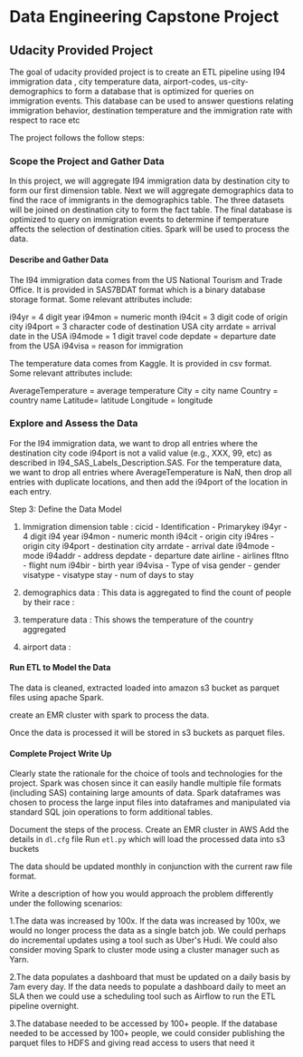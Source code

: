 
# Data Engineering Capstone Project

## Udacity Provided Project
The goal of udacity provided project is to create an ETL pipeline using I94 immigration data , city temperature data, airport-codes, us-city-demographics to form a database that is optimized for queries on immigration events. This database can be used to answer questions relating immigration behavior, destination temperature and the immigration rate with respect to race etc

The project follows the follow steps:
### Scope the Project and Gather Data
In this project, we will aggregate I94 immigration data by destination city to form our first dimension table. Next we will aggregate demographics data to find the race of immigrants in the demographics table. The three datasets will be joined on destination city to form the fact table. The final database is optimized to query on immigration events to determine if temperature affects the selection of destination cities. Spark will be used to process the data.
#### Describe and Gather Data
The I94 immigration data comes from the US National Tourism and Trade Office. It is provided in SAS7BDAT format which is a binary database storage format. Some relevant attributes include:

i94yr = 4 digit year
i94mon = numeric month
i94cit = 3 digit code of origin city
i94port = 3 character code of destination USA city
arrdate = arrival date in the USA
i94mode = 1 digit travel code
depdate = departure date from the USA
i94visa = reason for immigration

The temperature data comes from Kaggle. It is provided in csv format. Some relevant attributes include:

AverageTemperature = average temperature
City = city name
Country = country name
Latitude= latitude
Longitude = longitude
### Explore and Assess the Data
For the I94 immigration data, we want to drop all entries where the destination city code i94port is not a valid value (e.g., XXX, 99, etc) as described in I94_SAS_Labels_Description.SAS. For the temperature data, we want to drop all entries where AverageTemperature is NaN, then drop all entries with duplicate locations, and then add the i94port of the location in each entry.

Step 3: Define the Data Model
1. Immigration dimension table :
    cicid          - Identification - Primarykey
    i94yr          - 4 digit i94 year
    i94mon         - numeric month
    i94cit         - origin city
    i94res         - origin city
    i94port        - destination city
    arrdate        - arrival date
    i94mode        - mode
    i94addr        - address
    depdate        - departure date
    airline        - airlines
    fltno          - flight num
    i94bir         - birth year
    i94visa        - Type of visa
    gender         - gender
    visatype       - visatype
    stay           - num of days to stay

  2. demographics data :
  This data is aggregated to find the count of people by their race :
  3. temperature data :
  This shows the temperature of the country aggregated
  4. airport data :

####  Run ETL to Model the Data
The data is cleaned, extracted loaded into amazon s3 bucket as parquet files using apache Spark.

create an EMR cluster with spark to process the data.

Once the data is processed it will be stored in s3 buckets as parquet files.

#### Complete Project Write Up

Clearly state the rationale for the choice of tools and technologies for the project.
  Spark was chosen since it can easily handle multiple file formats (including SAS) containing large amounts of data. Spark  dataframes was chosen to process the large input files into dataframes and manipulated via standard SQL join operations to form additional tables.
  
Document the steps of the process.
   Create an EMR cluster in AWS
   Add the details in `dl.cfg` file
   Run `etl.py` which will load the processed data into s3 buckets

   The data should be updated monthly in conjunction with the current raw file format.

Write a description of how you would approach the problem differently under the following scenarios:

  1.The data was increased by 100x.
      If the data was increased by 100x, we would no longer process the data as a single batch job. We could perhaps do incremental updates using a tool such as Uber's Hudi. We could also consider moving Spark to cluster mode using a cluster manager such as Yarn.

  2.The data populates a dashboard that must be updated on a daily basis by 7am every day.
    If the data needs to populate a dashboard daily to meet an SLA then we could use a scheduling tool such as Airflow to run the ETL pipeline overnight.

  3.The database needed to be accessed by 100+ people.
    If the database needed to be accessed by 100+ people, we could consider publishing the parquet files to HDFS and giving read access to users that need it
